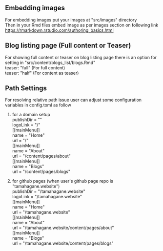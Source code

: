 ## Embedding images
For embedding images put your images at "src/images" directory<br /> 
Then in your Rmd files embed image as per images section on following link<br />
https://rmarkdown.rstudio.com/authoring_basics.html 

## Blog listing page (Full content or Teaser)
For showing full content or teaser on blog listing page there is an option for setting in "src/content/blogs_list/blogs.Rmd"<br />
teaser: "full"  (For full content) <br />
teaser: "half"  (For content as teaser)

## Path Settings
For resolving relative path issue user can adjust some configuration variables in config.toml as follow<br />
1) for a domain setup <br />
publishDir = ""<br />
logoLink = "/"<br />
[[mainMenu]]<br />
  name = "Home"<br />
  url = "/"<br />
[[mainMenu]]<br />
  name = "About"<br />
  url = "/content/pages/about"<br />
[[mainMenu]]<br />
  name = "Blogs"<br />
  url = "/content/pages/blogs"<br />

2) for github pages (when user's github page repo is "tamahagane.website")<br />
publishDir = "/tamahagane.website"<br />
logoLink = "/tamahagane.website"<br />
[[mainMenu]]<br />
  name = "Home"<br />
  url = "/tamahagane.website"<br />
[[mainMenu]]<br />
  name = "About"<br />
  url = "/tamahagane.website/content/pages/about"<br />
[[mainMenu]]<br />
  name = "Blogs"<br />
  url = "/tamahagane.website/content/pages/blogs"<br />

